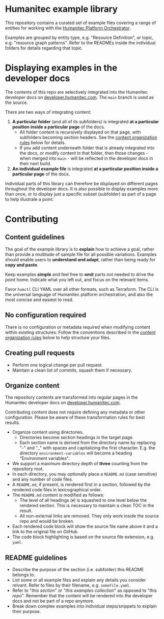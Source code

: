 # Humanitec example library

This repository contains a curated set of example files covering a range of entities for working with the [Humanitec Platform Orchestrator](https://humanitec.com/products/platform-orchestrator).

Examples are grouped by entity type, e.g. "Resource Definition", or topic, e.g. "resource graph patterns". Refer to the READMEs inside the individual folders for details regarding that topic.

# Displaying examples in the developer docs

The contents of this repo are selectively integrated into the Humanitec developer docs on [developer.humanitec.com](https://developer.humanitec.com). The `main` branch is used as the source.

There are two ways of integrating content:

1. **A particular folder** (and all of its subfolders) is integrated **at a particular position inside a particular page** of the docs.
    - All folder content is recursively displayed on that page, with subfolders becoming section headers. See the [content organization rules](#organize-content) below for details.
    - If you add content underneath folder that is already integrated into the docs, or modify content in that folder, then those changes - when merged into `main` - will be reflected in the developer docs in their next build.
2. **An individual example file** is integrated **at a particular position inside a particular page** of the docs.

Individual parts of this library can therefore be displayed on different pages throughout the developer docs. It is also possible to display examples more than once, or to display just a specific subset (subfolder) as part of a page to help illustrate a point.

# Contributing

## Content guidelines

The goal of the example library is to **explain** how to achieve a goal, rather than provide a multitude of sample file for all possible variations. Examples should enable users to **understand and adapt**, rather than being ready for **copy and paste**.

Keep examples **simple** and feel free to **omit** parts not needed to drive the point home. Indicate what you left out, and focus on the relevant items.

Favor `humctl` CLI YAML over all other formats, such as Terraform. The CLI is the universal language of Humanitec platform orchestration, and also the most concise and easiest to read.

## No configuration required

There is no configuration or metadata required when modifying content within existing structures. Follow the conventions described in the [content organization rules](#organize-content) below to help structure your files.

## Creating pull requests

- Perform one logical change per pull request.
- Maintain a clean list of commits, squash them if necessary.

## Organize content

The repository contents are transformed into regular pages in the Humanitec developer docs on [developer.humanitec.com](https://developer.humanitec.com).

Contributing content does not require defining any metadata or other configuration. Please be aware of these transformation rules for best results.

- Organize content using directories.
  - Directories become section headings in the target page.
  - Each section name is derived from the directory name by replacing "-" and "_" with spaces and capitalizing the first character. E.g. the directory `environment-variables` will become a heading "Environment variables".
- We support a maximum directory depth of **three** counting from the repository root.
- In each directory, you may optionally place a `README.md` (case sensitive) and any number of code files.
- A `README.md`, if present, is rendered first in a section, followed by the rendered code files in lexicographical order.
- The `README.md` content is modified as follows:
  - The level of all headings (`#`) is squashed to one level below the rendered section. This is necessary to maintain a clean TOC in the result.
  - All non-external links are removed. They only work inside the source repo and would be broken.
- Each rendered code block will show the source file name above it and a link to the original file on GitHub.
- The code block highlighting is based on the source file extension, e.g. `yaml`.

## README guidelines

- Describe the purpose of the section (i.e. subfolder) this README belongs to.
- List some or all example files and explain any details you consider relvant. Refer to files by their filename, e.g. `somefile.yaml`.
- Refer to "_this section_" or "_this examples collection_" as opposed to "_this repo_". Remember that the content will be rendered into the developer docs and not be part of a repo anymore.
- Break down complex examples into individual steps/snippets to explain their purpose.